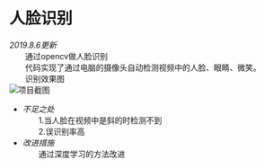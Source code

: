 # 人脸识别
*2019.8.6更新*      
&emsp;&emsp;通过opencv做人脸识别    
&emsp;&emsp;代码实现了通过电脑的摄像头自动检测视频中的人脸、眼睛、微笑。    
&emsp;&emsp;识别效果图  
![项目截图](https://github.com/alanSunyulin/upload-local-image/blob/master/%E9%A1%B9%E7%9B%AE%E6%88%AA%E5%9B%BE.png?raw=true)
- *不足之处*    
&emsp;&emsp;1.当人脸在视频中是斜的时检测不到    
&emsp;&emsp;2.误识别率高    
- *改进措施*   
&emsp;&emsp;通过深度学习的方法改进

